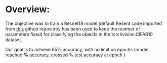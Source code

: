 # **Overview:**
The objective was to train a Resnet18 model (default Resent code imported from [this](https://github.com/kuangliu/pytorch-cifar/blob/master/models/resnet.py "pytorch-cifar-resnet18") github repositroy has been used to keep the number of parameters fixed) for classifying the objects in the torchvision.CIFAR10 dataset.

Our goal is to achieve 85% accuracy, with no limit on epochs (model reached **%** accuracy, crossed % test accuracy at epoch )
